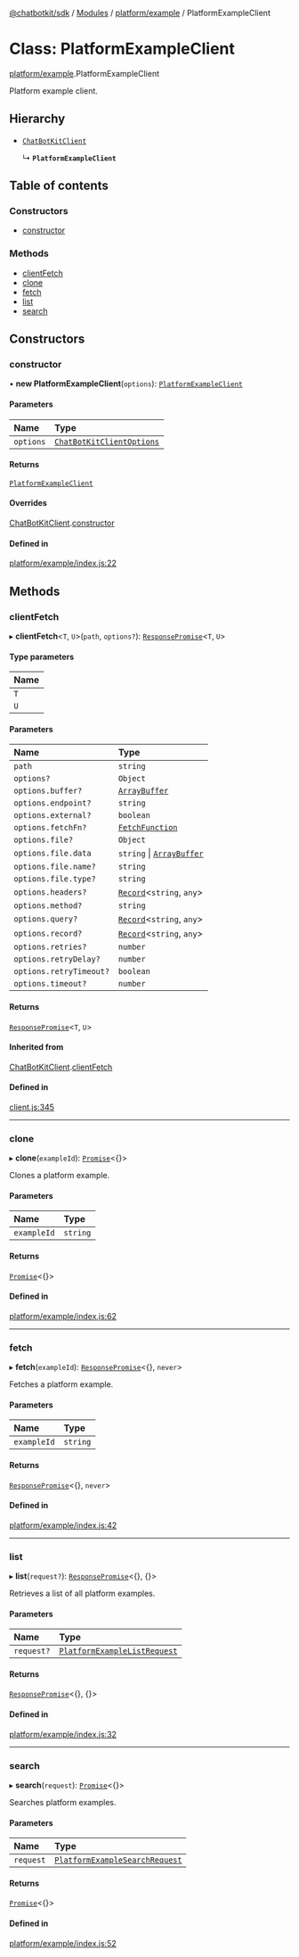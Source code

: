 [@chatbotkit/sdk](../README.md) / [Modules](../modules.md) / [platform/example](../modules/platform_example.md) / PlatformExampleClient

# Class: PlatformExampleClient

[platform/example](../modules/platform_example.md).PlatformExampleClient

Platform example client.

## Hierarchy

- [`ChatBotKitClient`](client.ChatBotKitClient.md)

  ↳ **`PlatformExampleClient`**

## Table of contents

### Constructors

- [constructor](platform_example.PlatformExampleClient.md#constructor)

### Methods

- [clientFetch](platform_example.PlatformExampleClient.md#clientfetch)
- [clone](platform_example.PlatformExampleClient.md#clone)
- [fetch](platform_example.PlatformExampleClient.md#fetch)
- [list](platform_example.PlatformExampleClient.md#list)
- [search](platform_example.PlatformExampleClient.md#search)

## Constructors

### constructor

• **new PlatformExampleClient**(`options`): [`PlatformExampleClient`](platform_example.PlatformExampleClient.md)

#### Parameters

| Name | Type |
| :------ | :------ |
| `options` | [`ChatBotKitClientOptions`](../interfaces/client.ChatBotKitClientOptions.md) |

#### Returns

[`PlatformExampleClient`](platform_example.PlatformExampleClient.md)

#### Overrides

[ChatBotKitClient](client.ChatBotKitClient.md).[constructor](client.ChatBotKitClient.md#constructor)

#### Defined in

[platform/example/index.js:22](https://github.com/chatbotkit/node-sdk/blob/main/packages/sdk/src/platform/example/index.js#L22)

## Methods

### clientFetch

▸ **clientFetch**\<`T`, `U`\>(`path`, `options?`): [`ResponsePromise`](client.ResponsePromise.md)\<`T`, `U`\>

#### Type parameters

| Name |
| :------ |
| `T` |
| `U` |

#### Parameters

| Name | Type |
| :------ | :------ |
| `path` | `string` |
| `options?` | `Object` |
| `options.buffer?` | [`ArrayBuffer`]( https://developer.mozilla.org/docs/Web/JavaScript/Reference/Global_Objects/ArrayBuffer ) |
| `options.endpoint?` | `string` |
| `options.external?` | `boolean` |
| `options.fetchFn?` | [`FetchFunction`](../modules/client.md#fetchfunction) |
| `options.file?` | `Object` |
| `options.file.data` | `string` \| [`ArrayBuffer`]( https://developer.mozilla.org/docs/Web/JavaScript/Reference/Global_Objects/ArrayBuffer ) |
| `options.file.name?` | `string` |
| `options.file.type?` | `string` |
| `options.headers?` | [`Record`]( https://www.typescriptlang.org/docs/handbook/utility-types.html#recordkeys-type )\<`string`, `any`\> |
| `options.method?` | `string` |
| `options.query?` | [`Record`]( https://www.typescriptlang.org/docs/handbook/utility-types.html#recordkeys-type )\<`string`, `any`\> |
| `options.record?` | [`Record`]( https://www.typescriptlang.org/docs/handbook/utility-types.html#recordkeys-type )\<`string`, `any`\> |
| `options.retries?` | `number` |
| `options.retryDelay?` | `number` |
| `options.retryTimeout?` | `boolean` |
| `options.timeout?` | `number` |

#### Returns

[`ResponsePromise`](client.ResponsePromise.md)\<`T`, `U`\>

#### Inherited from

[ChatBotKitClient](client.ChatBotKitClient.md).[clientFetch](client.ChatBotKitClient.md#clientfetch)

#### Defined in

[client.js:345](https://github.com/chatbotkit/node-sdk/blob/main/packages/sdk/src/client.js#L345)

___

### clone

▸ **clone**(`exampleId`): [`Promise`]( https://developer.mozilla.org/docs/Web/JavaScript/Reference/Global_Objects/Promise )\<{}\>

Clones a platform example.

#### Parameters

| Name | Type |
| :------ | :------ |
| `exampleId` | `string` |

#### Returns

[`Promise`]( https://developer.mozilla.org/docs/Web/JavaScript/Reference/Global_Objects/Promise )\<{}\>

#### Defined in

[platform/example/index.js:62](https://github.com/chatbotkit/node-sdk/blob/main/packages/sdk/src/platform/example/index.js#L62)

___

### fetch

▸ **fetch**(`exampleId`): [`ResponsePromise`](client.ResponsePromise.md)\<{}, `never`\>

Fetches a platform example.

#### Parameters

| Name | Type |
| :------ | :------ |
| `exampleId` | `string` |

#### Returns

[`ResponsePromise`](client.ResponsePromise.md)\<{}, `never`\>

#### Defined in

[platform/example/index.js:42](https://github.com/chatbotkit/node-sdk/blob/main/packages/sdk/src/platform/example/index.js#L42)

___

### list

▸ **list**(`request?`): [`ResponsePromise`](client.ResponsePromise.md)\<{}, {}\>

Retrieves a list of all platform examples.

#### Parameters

| Name | Type |
| :------ | :------ |
| `request?` | [`PlatformExampleListRequest`](../modules/platform_example_v1.md#platformexamplelistrequest) |

#### Returns

[`ResponsePromise`](client.ResponsePromise.md)\<{}, {}\>

#### Defined in

[platform/example/index.js:32](https://github.com/chatbotkit/node-sdk/blob/main/packages/sdk/src/platform/example/index.js#L32)

___

### search

▸ **search**(`request`): [`Promise`]( https://developer.mozilla.org/docs/Web/JavaScript/Reference/Global_Objects/Promise )\<{}\>

Searches platform examples.

#### Parameters

| Name | Type |
| :------ | :------ |
| `request` | [`PlatformExampleSearchRequest`](../modules/platform_example_v1.md#platformexamplesearchrequest) |

#### Returns

[`Promise`]( https://developer.mozilla.org/docs/Web/JavaScript/Reference/Global_Objects/Promise )\<{}\>

#### Defined in

[platform/example/index.js:52](https://github.com/chatbotkit/node-sdk/blob/main/packages/sdk/src/platform/example/index.js#L52)

